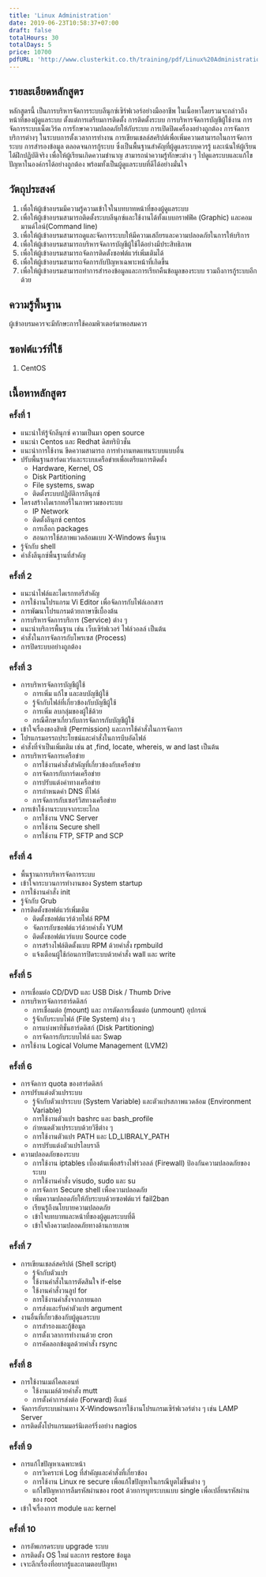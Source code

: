 ```yaml
---
title: 'Linux Administration'
date: 2019-06-23T10:58:37+07:00
draft: false
totalHours: 30
totalDays: 5
price: 10700
pdfURL: 'http://www.clusterkit.co.th/training/pdf/Linux%20Administration.pdf'
---
```


## รายละเอียดหลักสูตร

หลักสูตรนี้ เป็นการบริหารจัดการระบบลีนุกซ์เซิร์ฟเวอร์อย่างมืออาชีพ ในเนื้อหาโดยรวมจะกล่าวถึงหน้าที่ของผู้ดูแลระบบ ตั้งแต่การเตรียมการติดตั้ง การติดตั้งระบบ การบริหารจัดการบัญชีผู้ใช้งาน การจัดการระบบเน็ตเวิร์ค การรักษาความปลอดภัยให้กับระบบ การเปิดปิดเครื่องอย่างถูกต้อง การจัดการบริการต่างๆ ในระบบการตั้งเวลาการทำงาน การเขียนเชลล์สคริปต์เพื่อเพิ่มความสามารถในการจัดการระบบ การสำรองข้อมูล ตลอดจนการกู้ระบบ ซึ่งเป็นพื้นฐานสำคัญที่ผู้ดูแลระบบควรรู้ และเน้นให้ผู้เรียนได้ฝึกปฏิบัติจริง เพื่อให้ผู้เรียนเกิดความชำนาญ สามารถนำความรู้ทักษะต่าง ๆ ไปดูแลระบบและแก้ไขปัญหาในองค์กรได้อย่างถูกต้อง พร้อมทั้งเป็นผู้ดูแลระบบที่ดีได้อย่างมั่นใจ

## วัตถุประสงค์

1. เพื่อให้ผู้เข้าอบรมมีความรู้ความเข้าใจในบทบาทหน้าที่ของผู้ดูแลระบบ
2. เพื่อให้ผู้เข้าอบรมสามารถติดตั้งระบบลีนุกซ์และใช้งานได้ทั้งแบบกราฟฟิค (Graphic) และคอมมานด์ไลน์(Command line)
3. เพื่อให้ผู้เข้าอบรมสามารถดูและจัดการระบบให้มีความเสถียรและความปลอดภัยในการให้บริการ
4. เพื่อให้ผู้เข้าอบรมสามารถบริหารจัดการบัญชีผู้ใช้ได้อย่างมีประสิทธิภาพ
5. เพื่อให้ผู้เข้าอบรมสามารถจัดการติดตั้งซอฟต์แวร์เพิ่มเติมได้
6. เพื่อให้ผู้เข้าอบรมสามารถจัดการกับปัญหาเฉพาะหน้าที่เกิดขึ้น
7. เพื่อให้ผู้เข้าอบรมสามารถทำการสำรองข้อมูลและการเรียกคืนข้อมูลของระบบ รวมถึงการกู้ระบบอีกด้วย

## ความรู้พื้นฐาน

ผู้เข้าอบรมควรจะมีทักษะการใช้คอมพิวเตอร์มาพอสมควร

## ซอฟต์แวร์ที่ใช้

1. CentOS

## เนื้อหาหลักสูตร

### ครั้งที่ 1

- แนะนำให้รู้จักลีนุกซ์ ความเป็นมา open source
- แนะนำ Centos และ Redhat ดิสทริบิวชั่น
- แนะนำการใช้งาน ขีดความสามารถ การทำงานทดแทนระบบแบบอื่น
- ปรับพื้นฐานฮาร์ดแวร์และระบบเครือข่ายเพื่อเตรียมการติดตั้ง
  - Hardware, Kernel, OS
  - Disk Partitioning
  - File systems, swap
  - ติดตั้งระบบปฏิบัติการลีนุกซ์
- โครงสร้างไดเรกทอรี่ในภาพรวมของระบบ
  - IP Network
  - ติดตั้งลีนุกซ์ centos
  - การเลือก packages
  - สอนการใช้สภาพแวดล้อมแบบ X-Windows พื้นฐาน
- รู้จักกับ shell
- คำลั่งลีนุกซ์พื้นฐานที่สำคัญ

### ครั้งที่ 2

- แนะนำไฟล์และไดเรกทอรีสำคัญ
- การใช้งานโปรแกรม Vi Editor เพื่อจัดการกับไฟล์เอกสาร
- การพัฒนาโปรแกรมด้วยภาษาซีเบื้องต้น
- การบริหารจัดการบริการ (Service) ต่าง ๆ
- แนะนำบริการพื้นฐาน เช่น เว็บเซิร์ฟเวอร์ ไฟล์วอลล์ เป็นต้น
- คำสั่งในการจัดการกับโพรเซส (Process)
- การปิดระบบอย่างถูกต้อง

### ครั้งที่ 3

- การบริหารจัดการบัญชีผู้ใช้
  - การเพิ่ม แก้ไข และลบบัญชีผู้ใช้
  - รู้จักกับไฟล์ที่เกี่ยวข้องกับบัญชีผู้ใช้
  - การเพิ่ม ลบกลุ่มของผู้ใช้ด้วย
  - กรณีศึกษาเกี่ยวกับการจัดการกับบัญชีผู้ใช้
- เข้าใจเรื่องของสิทธิ (Permission) และการใช้คำสั่งในการจัดการ
- โปรแกรมอรรถประโยชน์และคำสั่งในการบีบอัดไฟล์
- คำสั่งที่จำเป็นเพิ่มเติม เช่น at ,find, locate, whereis, w and last เป็นต้น
- การบริหารจัดการเครือข่าย
  - การใช้งานคำสั่งสำคัญที่เกี่ยวข้องกับเครือข่าย
  - การจัดการกับการ์ดเครือข่าย
  - การปรับแต่งค่าทางเครือข่าย
  - การกำหนดค่า DNS ที่ไฟล์
  - การจัดการกับเซอร์วิสทางเครือข่าย
- การเข้าใช้งานระบบจากระยะไกล
  - การใช้งาน VNC Server
  - การใช้งาน Secure shell
  - การใช้งาน FTP, SFTP and SCP

### ครั้งที่ 4

- พื้นฐานการบริหารจัดการระบบ
- เข้าใจกระบวนการทำงานของ System startup
- การใช้งานคำสั่ง init
- รู้จักกับ Grub
- การติดตั้งซอฟต์แวร์เพิ่มเติม
  - ติดตั้งซอฟต์แวร์ด้วยไฟล์ RPM
  - จัดการกับซอฟต์แวร์ด้วยคำสั่ง YUM
  - ติดตั้งซอฟต์แวร์แบบ Source code
  - การสร้างไฟล์ติดตั้งแบบ RPM ด้วยคำสั่ง rpmbuild
  - แจ้งเตือนผู้ใช้ก่อนการปิดระบบด้วยคำสั่ง wall และ write

### ครั้งที่ 5

- การเชื่อมต่อ CD/DVD และ USB Disk / Thumb Drive
- การบริหารจัดการฮาร์ดดิสก์
  - การเชื่อมต่อ (mount) และ การตัดการเชื่อมต่อ (unmount) อุปกรณ์
  - รู้จักกับระบบไฟล์ (File System) ต่าง ๆ
  - การแบ่งพาทิชั่นฮาร์ดดิสก์ (Disk Partitioning)
  - การจัดการกับระบบไฟล์ และ Swap
- การใช้งาน Logical Volume Management (LVM2)

### ครั้งที่ 6

- การจัดการ quota ของฮาร์ดดิสก์
- การปรับแต่งตัวแปรระบบ
  - รู้จักกับตัวแปรระบบ (System Variable) และตัวแปรสภาพแวดล้อม (Environment Variable)
  - การใช้งานตัวแปร bashrc และ bash_profile
  - กำหนดตัวแปรระบบด้วยวิธีต่าง ๆ
  - การใช้งานตัวแปร PATH และ LD_LIBRALY_PATH
  - การปรับแต่งตัวแปรไลบราลี
- ความปลอดภัยของระบบ
  - การใช้งาน iptables เบื้องต้นเพื่อสร้างไฟร์วอลล์ (Firewall) ป้องกันความปลอดภัยของระบบ
  - การใช้งานคำสั่ง visudo, sudo และ su
  - การจัดการ Secure shell เพื่อความปลอดภัย
  - เพิ่มความปลอดภัยให้กับระบบด้วยซอฟต์แวร์ fail2ban
  - เรียนรู้ถึงนโยบายความปลอดภัย
  - เข้าใจบทบาทและหน้าที่ของผู้ดูแลระบบที่ดี
  - เข้าใจถึงความปลอดภัยทางด้านกายภาพ

### ครั้งที่ 7

- การเขียนเชลล์สคริปต์ (Shell script)
  - รู้จักกับตัวแปร
  - ใช้งานคำสั่งในการตัดสินใจ if-else
  - ใช้งานคำสั่งวนลูป for
  - การใช้งานคำสั่งจากภายนอก
  - การส่งและรับค่าตัวแปร argument
- งานอื่นที่เกี่ยวข้องกับผู้ดูแลระบบ
  - การสำรองและกู้ข้อมูล
  - การตั้งเวลาการทำงานด้วย cron
  - การคัดลอกข้อมูลด้วยคำสั่ง rsync

### ครั้งที่ 8

- การใช้งานเมล์ไคลเอนท์
  - ใช้งานเมล์ด้วยคำสั่ง mutt
  - การตั้งค่าการส่งต่อ (Forward) อีเมล์
- จัดการกับระบบผ่านทาง X-Windowsการใช้งานโปรแกรมเซิร์ฟเวอร์ต่าง ๆ เช่น LAMP Server
- การติดตั้งโปรแกรมมอร์นิเตอร์ริ่งอย่าง nagios

### ครั้งที่ 9

- การแก้ไขปัญหาเฉพาะหน้า
  - การวิเคราะห์ Log ที่สำคัญและคำสั่งที่เกี่ยวข้อง
  - การใช้งาน Linux re secure เพื่อแก้ไขปัญหาในกรณีบูตไม่ขึ้นต่าง ๆ
  - แก้ไขปัญหาการลืมรหัสผ่านของ root ด้วยการบูทระบบแบบ single เพื่อเปลี่ยนรหัสผ่านของ root
- เข้าใจเรื่องการ module และ kernel

### ครั้งที่ 10

- การอัพเกรดระบบ upgrade ระบบ
- การติดตั้ง OS ใหม่ และการ restore ข้อมูล
- เจาะลึกเรื่องที่อยากรู้และถามตอบปัญหา
